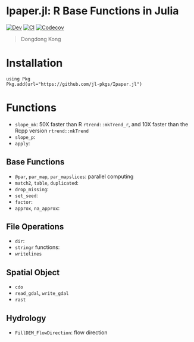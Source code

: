 # Ipaper.jl: R Base Functions in Julia

<!-- [![Stable](https://img.shields.io/badge/docs-stable-blue.svg)](https://jl-pkgs.github.io/Ipaper.jl/stable) -->
[![Dev](https://img.shields.io/badge/docs-dev-blue.svg)](https://jl-pkgs.github.io/Ipaper.jl/dev)
[![CI](https://github.com/jl-pkgs/Ipaper.jl/actions/workflows/CI.yml/badge.svg)](https://github.com/jl-pkgs/Ipaper.jl/actions/workflows/CI.yml)
[![Codecov](https://codecov.io/gh/jl-pkgs/Ipaper.jl/branch/master/graph/badge.svg)](https://codecov.io/gh/jl-pkgs/Ipaper.jl)

> Dongdong Kong

# Installation

```
using Pkg
Pkg.add(url="https://github.com/jl-pkgs/Ipaper.jl")
```

# Functions 

- `slope_mk`: 50X faster than R `rtrend::mkTrend_r`, and 10X faster than the Rcpp version `rtrend::mkTrend`
- `slope_p`:
- `apply`:

## Base Functions

- `@par`, `par_map`, `par_mapslices`: parallel computing
- `match2`, `table`, `duplicated`: 
- `drop_missing`:
- `set_seed`:
- `factor`:
- `approx`, `na_approx`:

## File Operations

- `dir`:
- `stringr` functions: 
- `writelines`

## Spatial Object

- `cdo`
- `read_gdal`, `write_gdal`
- `rast`

## Hydrology

- `FillDEM_FlowDirection`: flow direction
